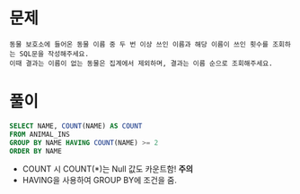 # 문제

```
동물 보호소에 들어온 동물 이름 중 두 번 이상 쓰인 이름과 해당 이름이 쓰인 횟수를 조회하는 SQL문을 작성해주세요.
이때 결과는 이름이 없는 동물은 집계에서 제외하며, 결과는 이름 순으로 조회해주세요.
```

# 풀이

```sql
SELECT NAME, COUNT(NAME) AS COUNT
FROM ANIMAL_INS
GROUP BY NAME HAVING COUNT(NAME) >= 2
ORDER BY NAME
```

* COUNT 시 COUNT(*)는 Null 값도 카운트함! **주의**
* HAVING을 사용하여 GROUP BY에 조건을 줌.

